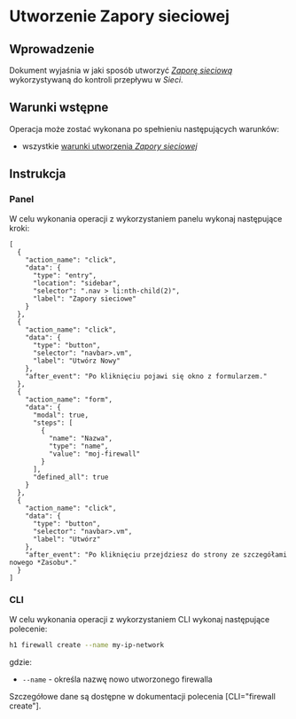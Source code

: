 # Utworzenie Zapory sieciowej

## Wprowadzenie

Dokument wyjaśnia w jaki sposób utworzyć *[Zaporę sieciową](/resource/networking/firewall.md)* wykorzystywaną do kontroli przepływu w *Sieci*.

## Warunki wstępne

Operacja może zostać wykonana po spełnieniu następujących warunków:

* wszystkie [warunki utworzenia *Zapory sieciowej*](/resource/networking/firewall.md#utworzenie)

## Instrukcja

### Panel
      
W celu wykonania operacji z wykorzystaniem panelu wykonaj następujące kroki:

```guide
[
  {
    "action_name": "click",
    "data": {
      "type": "entry",
      "location": "sidebar",
      "selector": ".nav > li:nth-child(2)",
      "label": "Zapory sieciowe"
    }
  },
  {
    "action_name": "click",
    "data": {
      "type": "button",
      "selector": "navbar>.vm",
      "label": "Utwórz Nowy"
    },
    "after_event": "Po kliknięciu pojawi się okno z formularzem."
  },    
  {
    "action_name": "form",
    "data": {
      "modal": true,
      "steps": [
        {
          "name": "Nazwa",
          "type": "name",
          "value": "moj-firewall"
        }
      ],
      "defined_all": true
    }
  },
  {
    "action_name": "click",
    "data": {
      "type": "button",
      "selector": "navbar>.vm",
      "label": "Utwórz"
    },
    "after_event": "Po kliknięciu przejdziesz do strony ze szczegółami nowego *Zasobu*."
  }
]
```

### CLI

W celu wykonania operacji z wykorzystaniem CLI wykonaj następujące polecenie:

```bash
h1 firewall create --name my-ip-network
```

gdzie:

 * ```--name``` - określa nazwę nowo utworzonego firewalla

Szczegółowe dane są dostępne w dokumentacji polecenia [CLI="firewall create"].